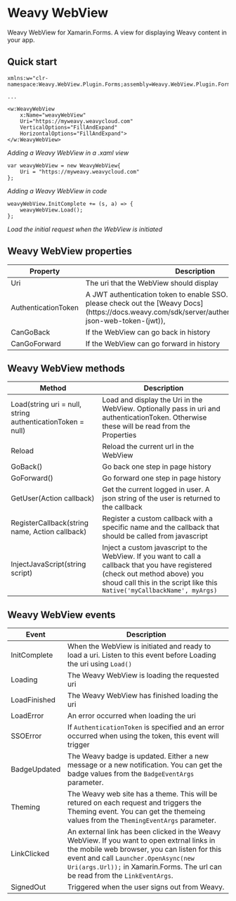 # Weavy WebView

Weavy WebView for Xamarin.Forms. A view for displaying Weavy content in your app.

## Quick start

```
xmlns:w="clr-namespace:Weavy.WebView.Plugin.Forms;assembly=Weavy.WebView.Plugin.Forms"

...

<w:WeavyWebView 
    x:Name="weavyWebView" 
    Uri="https://myweavy.weavycloud.com"
    VerticalOptions="FillAndExpand" 
    HorizontalOptions="FillAndExpand">
</w:WeavyWebView>
```
<em>Adding a Weavy WebView in a .xaml view</em>


```
var weavyWebView = new WeavyWebView{
    Uri = "https://myweavy.weavycloud.com"
};
```
<em>Adding a Weavy WebView in code</em>

```
weavyWebView.InitComplete += (s, a) => { 
    weavyWebView.Load(); 
};
```
<em>Load the initial request when the WebView is initiated</em>

## Weavy WebView properties
<table>
<thead>
    <tr>
        <th>Property</th>
        <th>Description</th>
    </tr>
</thead>
<tbody>
    <tr>
        <td>Uri</td>
        <td>The uri that the WebView should display</td>
    </tr>
    <tr>
        <td>AuthenticationToken</td>
        <td>A JWT authentication token to enable SSO. For more information, please check out the [Weavy Docs](https://docs.weavy.com/sdk/server/authentication/external#the-json-web-token-(jwt)), </td>
    </tr>
    <tr>
        <td>CanGoBack</td>
        <td>If the WebView can go back in history</td>
    </tr>
    <tr>
        <td>CanGoForward</td>
        <td>If the WebView can go forward in history</td>
    </tr>
</tbody>
</table>

## Weavy WebView methods
<table>
<thead>
    <tr>
        <th>Method</th>
        <th>Description</th>
    </tr>
</thead>
<tbody>
    <tr>
        <td>Load(string uri = null, string authenticationToken = null)</td>
        <td>Load and display the Uri in the WebView. Optionally pass in  uri and authenticationToken. Otherwise these will be read from the Properties</td>
    </tr>
    <tr>
        <td>Reload</td>
        <td>Reload the current url in the WebView</td>
    </tr>
    <tr>
        <td>GoBack()</td>
        <td>Go back one step in page history</td>
    </tr>
    <tr>
        <td>GoForward()</td>
        <td>Go forward one step in page history</td>
    </tr>
    <tr>
        <td>GetUser(Action<string> callback)</td>
        <td>Get the current logged in user. A json string of the user is returned to the callback</td>
    </tr>
    <tr>
        <td>RegisterCallback(string name, Action<string> callback)</td>
        <td>Register a custom callback with a specific name and the callback that should be called from javascript</td>
    </tr>
    <tr>
        <td>InjectJavaScript(string script)</td>
        <td>Inject a custom javascript to the WebView. If you want to call a callback that you have registered (check out method above) you shoud call this in the script like this <code>Native('myCallbackName', myArgs)</code></td>
    </tr>
</tbody>
</table>


## Weavy WebView events
<table>
<thead>
    <tr>
        <th>Event</th>
        <th>Description</th>
    </tr>
</thead>
<tbody>
    <tr>
        <td>InitComplete</td>
        <td>When the WebView is initiated and ready to load a uri. Listen to this event before Loading the uri using <code>Load()</code></td>
    </tr>
    <tr>
        <td>Loading</td>
        <td>The Weavy WebView is loading the requested uri</td>
    </tr>
    <tr>
        <td>LoadFinished</td>
        <td>The Weavy WebView has finished loading the uri</td>
    </tr>
    <tr>
        <td>LoadError</td>
        <td>An error occurred when loading the uri</td>
    </tr>
    <tr>
        <td>SSOError</td>
        <td>If <code>AuthenticationToken</code> is specified and an error occurred when using the token, this event will trigger</td>
    </tr>
    <tr>
        <td>BadgeUpdated</td>
        <td>The Weavy badge is updated. Either a new message or a new notification. You can get the badge values from the <code>BadgeEventArgs</code> parameter.</td>
    </tr>
    <tr>
        <td>Theming</td>
        <td>The Weavy web site has a theme. This will be retured on each request and triggers the Theming event. You can get the themeing values from the <code>ThemingEventArgs</code> parameter.</td>
    </tr>
    <tr>
        <td>LinkClicked</td>
        <td>An external link has been clicked in the Weavy WebView. If you want to open extrnal links in the mobile web browser, you can listen for this event and call <code>Launcher.OpenAsync(new Uri(args.Url));</code> in Xamarin.Forms. The url can be read from the <code>LinkEventArgs</code>.</td>
    </tr>
    <tr>
        <td>SignedOut</td>
        <td>Triggered when the user signs out from Weavy.</td>
    </tr>
</tbody>
</table>